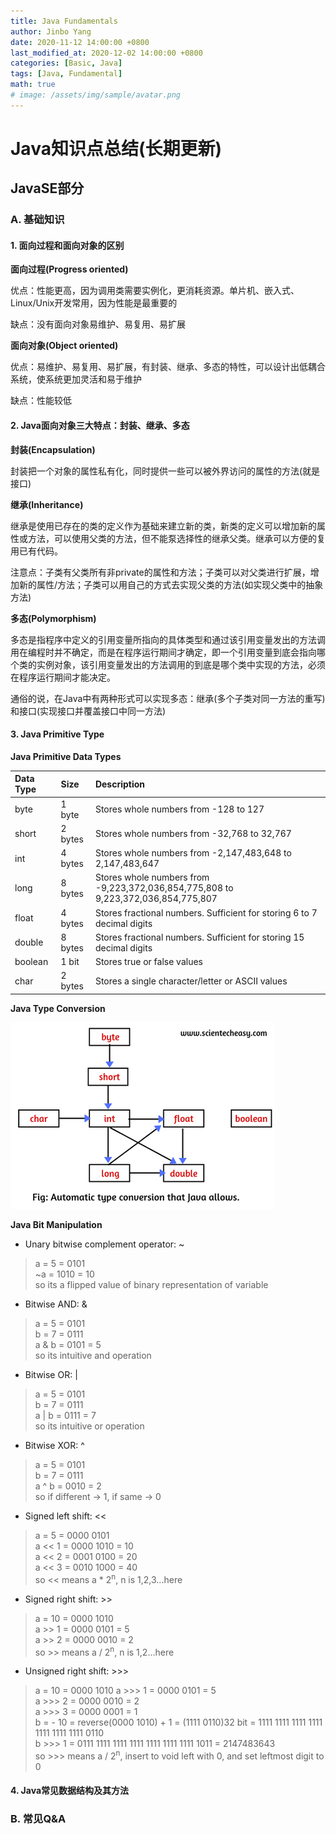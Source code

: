 ```yaml
---
title: Java Fundamentals
author: Jinbo Yang
date: 2020-11-12 14:00:00 +0800
last_modified_at: 2020-12-02 14:00:00 +0800
categories: [Basic, Java]
tags: [Java, Fundamental]
math: true
# image: /assets/img/sample/avatar.png
---
```

# Java知识点总结(长期更新)

## JavaSE部分

### **A. 基础知识**

#### 1. 面向过程和面向对象的区别

**面向过程(Progress oriented)**

优点：性能更高，因为调用类需要实例化，更消耗资源。单片机、嵌入式、Linux/Unix开发常用，因为性能是最重要的

缺点：没有面向对象易维护、易复用、易扩展

**面向对象(Object oriented)**

优点：易维护、易复用、易扩展，有封装、继承、多态的特性，可以设计出低耦合系统，使系统更加灵活和易于维护

缺点：性能较低

#### 2. Java面向对象三大特点：封装、继承、多态

**封装(Encapsulation)**

封装把一个对象的属性私有化，同时提供一些可以被外界访问的属性的方法(就是接口)

**继承(Inheritance)**

继承是使用已存在的类的定义作为基础来建立新的类，新类的定义可以增加新的属性或方法，可以使用父类的方法，但不能泵选择性的继承父类。继承可以方便的复用已有代码。

注意点：子类有父类所有非private的属性和方法；子类可以对父类进行扩展，增加新的属性/方法；子类可以用自己的方式去实现父类的方法(如实现父类中的抽象方法)

**多态(Polymorphism)**

多态是指程序中定义的引用变量所指向的具体类型和通过该引用变量发出的方法调用在编程时并不确定，而是在程序运行期间才确定，即一个引用变量到底会指向哪个类的实例对象，该引用变量发出的方法调用的到底是哪个类中实现的方法，必须在程序运行期间才能决定。

通俗的说，在Java中有两种形式可以实现多态：继承(多个子类对同一方法的重写)和接口(实现接口并覆盖接口中同一方法)

#### 3. Java Primitive Type

**Java Primitive Data Types**

| Data Type | Size | Description |
|:-----------|:------|:-------------|
| byte | 1 byte	| Stores whole numbers from -128 to 127 |
| short	| 2 bytes | Stores whole numbers from -32,768 to 32,767 |
| int | 4 bytes | Stores whole numbers from -2,147,483,648 to 2,147,483,647 |
| long | 8 bytes | Stores whole numbers from -9,223,372,036,854,775,808 to 9,223,372,036,854,775,807 |
| float | 4 bytes | Stores fractional numbers. Sufficient for storing 6 to 7 decimal digits | 
| double | 8 bytes | Stores fractional numbers. Sufficient for storing 15 decimal digits | 
| boolean | 1 bit | Stores true or false values |
| char | 2 bytes | Stores a single character/letter or ASCII values |

**Java Type Conversion**

![TypeConversion](/assets/img/sample/type_conversion.png "Java Type Conversion")

**Java Bit Manipulation**

- Unary bitwise complement operator: ~
>a = 5 = 0101  
>~a = 1010 = 10  
>so its a flipped value of binary representation of variable

- Bitwise AND: &
>a = 5 = 0101  
>b = 7 = 0111  
>a & b = 0101 = 5  
>so its intuitive and operation

- Bitwise OR: |
>a = 5 = 0101  
>b = 7 = 0111  
>a | b = 0111 = 7  
>so its intuitive or operation

- Bitwise XOR: ^
>a = 5 = 0101  
>b = 7 = 0111  
>a ^ b = 0010 = 2  
>so if different -> 1, if same -> 0

- Signed left shift: <<
>a = 5 = 0000 0101  
>a << 1 = 0000 1010 = 10  
>a << 2 = 0001 0100 = 20  
>a << 3 = 0010 1000 = 40  
>so << means a * 2<sup>n</sup>, n is 1,2,3...here

- Signed right shift: >>
>a = 10 = 0000 1010  
>a >> 1 = 0000 0101 = 5   
>a >> 2 = 0000 0010 = 2  
>so >> means a / 2<sup>n</sup>, n is 1,2...here

- Unsigned right shift: >>>
>a = 10 = 0000 1010
>a >>> 1 = 0000 0101 = 5  
>a >>> 2 = 0000 0010 = 2  
>a >>> 3 = 0000 0001 = 1  
>b = - 10 = reverse(0000 1010) + 1 = (1111 0110)32 bit = 1111 1111 1111 1111 1111 1111 1111 0110  
>b >>> 1 = 0111 1111 1111 1111 1111 1111 1111 1011 = 2147483643  
>so >>> means a / 2<sup>n</sup>, insert to void left with 0, and set leftmost digit to 0

#### 4. Java常见数据结构及其方法



### **B. 常见Q&A**

